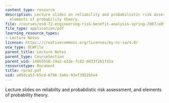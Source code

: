 ```yaml
---
content_type: resource
description: Lecture slides on reliability and probabilistic risk assessment, and
  elements of probability theory.
file: /courses/esd-72-engineering-risk-benefit-analysis-spring-2007/a05dca53b5cd67963a6e93ef3952b5e4_rpra2.pdf
file_type: application/pdf
learning_resource_types:
- Lecture Notes
license: https://creativecommons.org/licenses/by-nc-sa/4.0/
ocw_type: OCWFile
parent_title: Lecture Notes
parent_type: CourseSection
parent_uid: 14865558-19a2-e2de-7c82-d433f2b1f41a
resourcetype: Document
title: rpra2.pdf
uid: a05dca53-b5cd-6796-3a6e-93ef3952b5e4
---
```

Lecture slides on reliability and probabilistic risk assessment, and elements of probability theory.